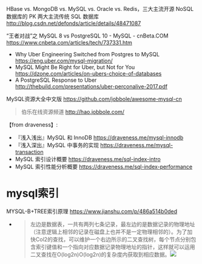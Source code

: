 

HBase vs. MongoDB vs. MySQL vs. Oracle vs. Redis，三大主流开源 NoSQL 数据库的 PK 两大主流传统 SQL 数据库 
http://blog.csdn.net/defonds/article/details/48471087

“王者对战”之 MySQL 8 vs PostgreSQL 10 - MySQL - cnBeta.COM https://www.cnbeta.com/articles/tech/737331.htm
- Why Uber Engineering Switched from Postgres to MySQL https://eng.uber.com/mysql-migration/
- MySQL Might Be Right for Uber, but Not for You https://dzone.com/articles/on-ubers-choice-of-databases
- A PostgreSQL Response to Uber http://thebuild.com/presentations/uber-perconalive-2017.pdf

MySQL资源大全中文版 https://github.com/jobbole/awesome-mysql-cn
> 伯乐在线资源频道 http://hao.jobbole.com/

【from draveness】:
- 『浅入浅出』MySQL 和 InnoDB https://draveness.me/mysql-innodb
- 『浅入深出』MySQL 中事务的实现 https://draveness.me/mysql-transaction
- MySQL 索引设计概要 https://draveness.me/sql-index-intro
- MySQL 索引性能分析概要 https://draveness.me/sql-index-performance

# mysql索引

MYSQL-B+TREE索引原理 https://www.jianshu.com/p/486a514b0ded
- > 左边是数据表，一共有两列七条记录，最左边的是数据记录的物理地址（注意逻辑上相邻的记录在磁盘上也并不是一定物理相邻的）。为了加快Col2的查找，可以维护一个右边所示的二叉查找树，每个节点分别包含索引键值和一个指向对应数据记录物理地址的指针，这样就可以运用二叉查找在O(log2n)O(log2n)的复杂度内获取到相应数据。![](https://upload-images.jianshu.io/upload_images/3575048-03fb02c336ddcd7d.png?imageMogr2/auto-orient/strip%7CimageView2/2/w/588/format/webp)
